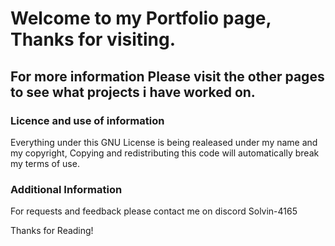 # Welcome to my Portfolio page, Thanks for visiting.

## For more information Please visit the other pages to see what projects i have worked on.

### Licence and use of information

Everything under this GNU License is being realeased under my name and my copyright, Copying and redistributing this code will automatically break my terms of use.

### Additional Information

For requests and feedback please contact me on discord Solvin-4165

Thanks for Reading!
